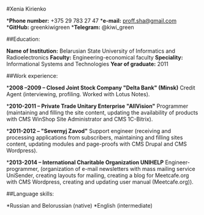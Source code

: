 #Xenia Kirienko

*__Phone number:__ +375 29 783 27 47
*__e-mail:__ proff.sha@gmail.com
*__GitHub:__ greenkiwigreen
*__Telegram:__ @kiwi_green
                                    
 
##Education:
 
__Name of Institution:__ Belarusian State University of Informatics and Radioelectronics
__Faculty:__ Engineering-economical faculty
__Speciality:__ Informational Systems and Technologies
__Year of graduate:__ 2011
 
 
##Work experience:
 
*__2008 –2009 – Closed Joint Stock Company "Delta Bank" (Minsk)__
Credit Agent (interviewing, profiling. Worked with Lotus Notes).
 
*__2010-2011 – Private Trade Unitary Enterprise "AllVision"__
Programmer (maintaining and filling the site content, updating the availability of products with CMS WinShop Site Administrator  and  CMS 1C-Bitrix).
 
*__2011-2012 – "Severnyj Zavod"__
Support engineer (receiving and processing applications from subscribers, maintaining and filling sites content, updating modules and page-proofs with CMS Drupal and CMS Wordpress).
 
*__2013-2014 – International Charitable Organization UNIHELP__
Engineer-programmer, (organization of e-mail newsletters with mass mailing service UniSender, creating layouts for mailing, creating a blog for Meetcafe.org with CMS Wordpress, creating and updating user manual (Meetcafe.org)).
 
 
##Language skills:
 
*Russian and Belorussian (native)
*English (intermediate)